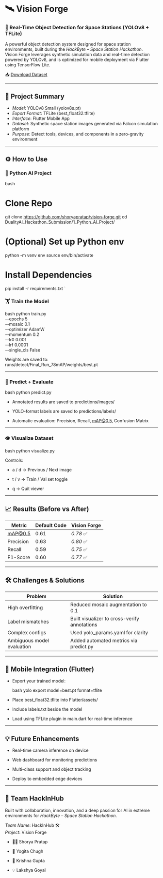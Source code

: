 # 🛰 Vision Forge

### 🚀 Real-Time Object Detection for Space Stations (YOLOv8 + TFLite)

A powerful object detection system designed for space station environments, built during the *HackByte – Space Station Hackathon*.  
Vision Forge leverages synthetic simulation data and real-time detection powered by YOLOv8, and is optimized for mobile deployment via Flutter using TensorFlow Lite.

📥 [Download Dataset](https://your-download-link.com/dataset.zip)

---

## 🧠 Project Summary

- *Model*: YOLOv8 Small (yolov8s.pt)
- *Export Format*: TFLite (best_float32.tflite)
- *Interface*: Flutter Mobile App
- *Dataset*: Synthetic space station images generated via Falcon simulation platform
- *Purpose*: Detect tools, devices, and components in a zero-gravity environment

---

## ⚙ How to Use

### 🐍 Python AI Project

bash
# Clone Repo
git clone https://github.com/shoryapratap/vision-forge.git
cd DualityAI_Hackathon_Submission/1_Python_AI_Project/

# (Optional) Set up Python env
python -m venv env
source env/bin/activate

# Install Dependencies
pip install -r requirements.txt
`

### 🏋 Train the Model

bash
python train.py \
  --epochs 5 \
  --mosaic 0.1 \
  --optimizer AdamW \
  --momentum 0.2 \
  --lr0 0.001 \
  --lrf 0.0001 \
  --single_cls False


Weights are saved to:  
runs/detect/Final_Run_78mAP/weights/best.pt

---

### 🔎 Predict + Evaluate

bash
python predict.py


- Annotated results are saved to predictions/images/
    
- YOLO-format labels are saved to predictions/labels/
    
- Automatic evaluation: Precision, Recall, mAP@0.5, Confusion Matrix
    

---

### 👁 Visualize Dataset

bash
python visualize.py


Controls:

- a / d → Previous / Next image
    
- t / v → Train / Val set toggle
    
- q → Quit viewer
    

---

## 📈 Results (Before vs After)

|Metric|Default Code|Vision Forge|
|---|---|---|
|mAP@0.5|0.61|*0.78* ✅|
|Precision|0.63|*0.80* ✅|
|Recall|0.59|*0.75* ✅|
|F1-Score|0.60|*0.77* ✅|

---

## 🛠 Challenges & Solutions

|Problem|Solution|
|---|---|
|High overfitting|Reduced mosaic augmentation to 0.1|
|Label mismatches|Built visualizer to cross-verify annotations|
|Complex configs|Used yolo_params.yaml for clarity|
|Ambiguous model evaluation|Added automated metrics via predict.py|

---

## 📱 Mobile Integration (Flutter)

- Export your trained model:
    
    bash
    yolo export model=best.pt format=tflite
    
    
- Place best_float32.tflite into Flutter/assets/
    
- Include labels.txt beside the model
    
- Load using TFLite plugin in main.dart for real-time inference
    

---

## 💡 Future Enhancements

- Real-time camera inference on device
    
- Web dashboard for monitoring predictions
    
- Multi-class support and object tracking
    
- Deploy to embedded edge devices
    

---

## 🙌 Team HackInHub

Built with collaboration, innovation, and a deep passion for AI in extreme environments for *HackByte – Space Station Hackathon*.

*Team Name*: HackInHub 🛠  
*Project*: Vision Forge

- 👨‍🚀 Shorya Pratap
    
- 🧠 Yogita Chugh
    
- 🔧 Krishna Gupta
    
- 💡 Lakshya Goyal
